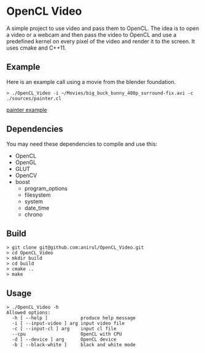 # OpenCL Video

A simple project to use video and pass them to OpenCL. The idea is to open a
video or a webcam and then pass the video to OpenCL and use a predefined kernel
on every pixel of the video and render it to the screen. It uses cmake and
C++11.

## Example

Here is an example call using a movie from the blender foundation.

```
> ./OpenCL_Video -i ~/Movies/big_buck_bunny_480p_surround-fix.avi -c ./sources/painter.cl
```

[painter example](https://raw.githubusercontent.com/anirul/OpenCL_Video/master/pictures/big_bunny_painter.png)

## Dependencies

You may need these dependencies to compile and use this:

- OpenCL
- OpenGL
- GLUT
- OpenCV
- boost
  - program_options
  - filesystem
  - system
  - date_time
  - chrono

## Build

```
> git clone git@github.com:anirul/OpenCL_Video.git
> cd OpenCL_Video
> mkdir build
> cd build
> cmake ..
> make
```

## Usage

```
> ./OpenCL_Video -h
Allowed options:
  -h [ --help ]            produce help message
  -i [ --input-video ] arg input video file
  -c [ --input-cl ] arg    input cl file
  --cpu                    OpenCL with CPU
  -d [ --device ] arg      OpenCL device
  -b [ --black-white ]     black and white mode
```
